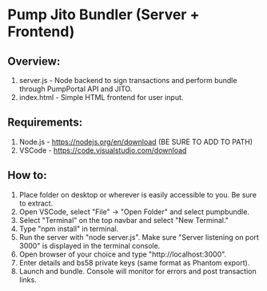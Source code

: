 # Pump Jito Bundler (Server + Frontend)

## Overview:
1. server.js - Node backend to sign transactions and perform bundle through PumpPortal API and JITO.
2. index.html - Simple HTML frontend for user input.

## Requirements:

1. Node.js - https://nodejs.org/en/download (BE SURE TO ADD TO PATH)
2. VSCode - https://code.visualstudio.com/download

## How to:

1. Place folder on desktop or wherever is easily accessible to you. Be sure to extract.
2. Open VSCode, select "File" -> "Open Folder" and select pumpbundle.
3. Select "Terminal" on the top navbar and select "New Terminal."
4. Type "npm install" in terminal.
5. Run the server with "node server.js". Make sure "Server listening on port 3000" is displayed in the terminal console.
6. Open browser of your choice and type "http://localhost:3000".
7. Enter details and bs58 private keys (same format as Phantom export).
8. Launch and bundle. Console will monitor for errors and post transaction links.

